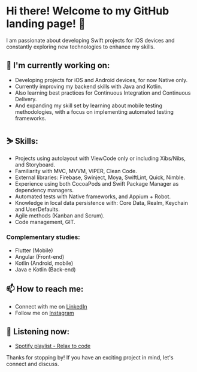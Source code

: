 # Hi there! Welcome to my GitHub landing page! 👋

I am passionate about developing Swift projects for iOS devices and constantly exploring new technologies to enhance my skills. 

## 🔭 I'm currently working on:

- Developing projects for iOS and Android devices, for now Native only.
- Currently improving my backend skills with Java and Kotlin.
- Also learning best practices for Continuous Integration and Continuous Delivery.
- And expanding my skill set by learning about mobile testing methodologies, with a focus on implementing automated testing frameworks.

## ⛷️ Skills:

- Projects using autolayout with ViewCode only or including Xibs/Nibs, and Storyboard.
- Familiarity with MVC, MVVM, VIPER, Clean Code.
- External libraries: Firebase, Swinject, Moya, SwiftLint, Quick, Nimble.
- Experience using both CocoaPods and Swift Package Manager as dependency managers.
- Automated tests with Native frameworks, and Appium + Robot.
- Knowledge in local data persistence with: Core Data, Realm, Keychain and UserDefaults.
- Agile methods (Kanban and Scrum).
- Code management, GIT.

### Complementary studies:

- Flutter (Mobile)
- Angular (Front-end)
- Kotlin (Android, mobile)
- Java e Kotlin (Back-end)

## 📫 How to reach me:

- Connect with me on [LinkedIn](https://www.linkedin.com/in/tbdbatista/)
- Follow me on [Instagram](https://www.instagram.com/tbdbatista/)

## 🎵 Listening now:

- [Spotify playlist - Relax to code](https://open.spotify.com/playlist/6N3qvj1p8Kkwkr19QXcmhx?si=4adeba3a660142cd)

Thanks for stopping by! If you have an exciting project in mind, let's connect and discuss.
